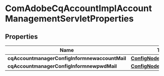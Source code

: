 

# ComAdobeCqAccountImplAccountManagementServletProperties

## Properties

Name | Type | Description | Notes
------------ | ------------- | ------------- | -------------
**cqAccountmanagerConfigInformnewaccountMail** | [**ConfigNodePropertyString**](ConfigNodePropertyString.md) |  |  [optional]
**cqAccountmanagerConfigInformnewpwdMail** | [**ConfigNodePropertyString**](ConfigNodePropertyString.md) |  |  [optional]



